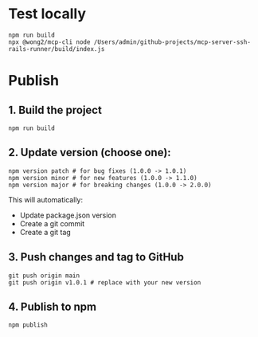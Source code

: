 # Test locally

```
npm run build
npx @wong2/mcp-cli node /Users/admin/github-projects/mcp-server-ssh-rails-runner/build/index.js
```

# Publish

## 1. Build the project

```
npm run build
```

## 2. Update version (choose one):

```
npm version patch # for bug fixes (1.0.0 -> 1.0.1)
npm version minor # for new features (1.0.0 -> 1.1.0)
npm version major # for breaking changes (1.0.0 -> 2.0.0)
```

This will automatically:

- Update package.json version
- Create a git commit
- Create a git tag

## 3. Push changes and tag to GitHub

```
git push origin main
git push origin v1.0.1 # replace with your new version
```

## 4. Publish to npm

```
npm publish
```

